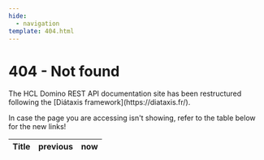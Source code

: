 ```yaml
---
hide:
  - navigation
template: 404.html
---
```


# 404 - Not found

<link rel="stylesheet" href="/Domino-rest-api/assets/stylesheets/main.975780f9.min.css">
<link rel="stylesheet" href="/Domino-rest-api/assets/stylesheets/palette.2505c338.min.css">
The HCL Domino REST API documentation site has been restructured following the [Diátaxis framework](https://diataxis.fr/).

<div id="error404Message"></div>

In case the page you are accessing isn't showing, refer to the table below for the new links!

<table>
 <thead>
   <tr>
     <th>Title</th>
     <th>previous</th>
     <th>now</th>
   </tr>
  </thead>
  <tbody id="linkBody">
  </tbody>
</table>

<script type="text/javascript">
   const locationPrefix = '{{ site_url }}';
   bootstrap(locationPrefix);
</script>
